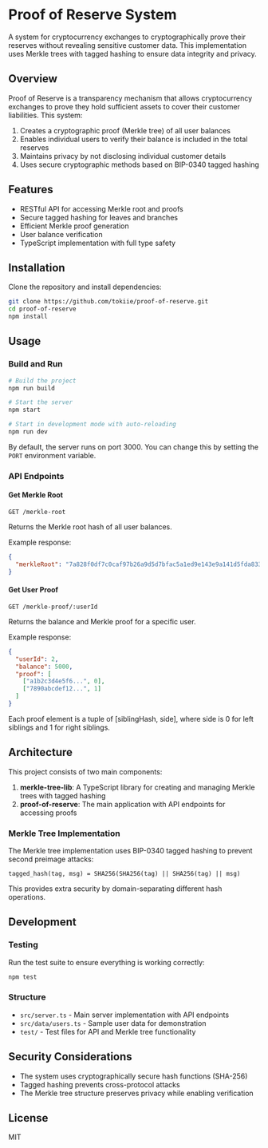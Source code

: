 # Proof of Reserve System

A system for cryptocurrency exchanges to cryptographically prove their reserves without revealing sensitive customer data. This implementation uses Merkle trees with tagged hashing to ensure data integrity and privacy.

## Overview

Proof of Reserve is a transparency mechanism that allows cryptocurrency exchanges to prove they hold sufficient assets to cover their customer liabilities. This system:

1. Creates a cryptographic proof (Merkle tree) of all user balances
2. Enables individual users to verify their balance is included in the total reserves
3. Maintains privacy by not disclosing individual customer details
4. Uses secure cryptographic methods based on BIP-0340 tagged hashing

## Features

- RESTful API for accessing Merkle root and proofs
- Secure tagged hashing for leaves and branches
- Efficient Merkle proof generation
- User balance verification
- TypeScript implementation with full type safety

## Installation

Clone the repository and install dependencies:

```bash
git clone https://github.com/tokiie/proof-of-reserve.git
cd proof-of-reserve
npm install
```

## Usage

### Build and Run

```bash
# Build the project
npm run build

# Start the server
npm start

# Start in development mode with auto-reloading
npm run dev
```

By default, the server runs on port 3000. You can change this by setting the `PORT` environment variable.

### API Endpoints

#### Get Merkle Root

```
GET /merkle-root
```

Returns the Merkle root hash of all user balances.

Example response:
```json
{
  "merkleRoot": "7a828f0df7c0caf97b26a9d5d7bfac5a1ed9e143e9a141d5fda83366eaa3f662"
}
```

#### Get User Proof

```
GET /merkle-proof/:userId
```

Returns the balance and Merkle proof for a specific user.

Example response:
```json
{
  "userId": 2,
  "balance": 5000,
  "proof": [
    ["a1b2c3d4e5f6...", 0],
    ["7890abcdef12...", 1]
  ]
}
```

Each proof element is a tuple of [siblingHash, side], where side is 0 for left siblings and 1 for right siblings.

## Architecture

This project consists of two main components:

1. **merkle-tree-lib**: A TypeScript library for creating and managing Merkle trees with tagged hashing
2. **proof-of-reserve**: The main application with API endpoints for accessing proofs

### Merkle Tree Implementation

The Merkle tree implementation uses BIP-0340 tagged hashing to prevent second preimage attacks:

```
tagged_hash(tag, msg) = SHA256(SHA256(tag) || SHA256(tag) || msg)
```

This provides extra security by domain-separating different hash operations.

## Development

### Testing

Run the test suite to ensure everything is working correctly:

```bash
npm test
```

### Structure

- `src/server.ts` - Main server implementation with API endpoints
- `src/data/users.ts` - Sample user data for demonstration
- `test/` - Test files for API and Merkle tree functionality

## Security Considerations

- The system uses cryptographically secure hash functions (SHA-256)
- Tagged hashing prevents cross-protocol attacks
- The Merkle tree structure preserves privacy while enabling verification

## License

MIT